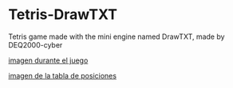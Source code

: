 # Tetris-DrawTXT
Tetris game made with the mini engine named DrawTXT, made by DEQ2000-cyber

[imagen durante el juego](ScreenShots/imagen_tetris_001.JPG)

[imagen de la tabla de posiciones](ScreenShots/imagen_tetris_002.JPG)
